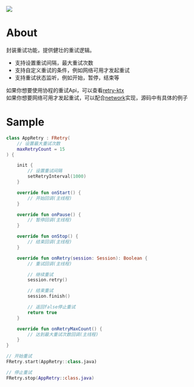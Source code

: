 [![](https://jitpack.io/v/zj565061763/retry.svg)](https://jitpack.io/#zj565061763/retry)

# About

封装重试功能，提供健壮的重试逻辑。

* 支持设置重试间隔，最大重试次数
* 支持自定义重试的条件，例如网络可用才发起重试
* 支持重试状态监听，例如开始，暂停，结束等

如果你想要使用协程的重试Api，可以查看[retry-ktx](https://github.com/zj565061763/retry-ktx)<br>
如果你想要网络可用才发起重试，可以配合[network](https://github.com/zj565061763/network)实现，源码中有具体的例子

# Sample

```kotlin
class AppRetry : FRetry(
    // 设置最大重试次数
    maxRetryCount = 15
) {

    init {
        // 设置重试间隔
        setRetryInterval(1000)
    }

    override fun onStart() {
        // 开始回调(主线程)
    }

    override fun onPause() {
        // 暂停回调(主线程)
    }

    override fun onStop() {
        // 结束回调(主线程)
    }

    override fun onRetry(session: Session): Boolean {
        // 重试回调(主线程)

        // 继续重试
        session.retry()

        // 结束重试
        session.finish()

        // 返回false停止重试
        return true
    }

    override fun onRetryMaxCount() {
        // 达到最大重试次数回调(主线程)
    }
}
```

```kotlin
// 开始重试
FRetry.start(AppRetry::class.java)

// 停止重试
FRetry.stop(AppRetry::class.java)
```